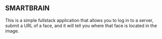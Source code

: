 ## SMARTBRAIN

This is a simple fullstack application that allows you to log in to a server, submit a URL of a face, and it will tell you where that face is located in the image.
